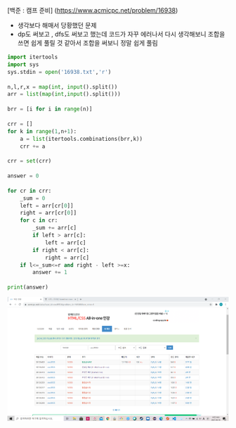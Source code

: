 [백준 : 캠프 준비] (https://www.acmicpc.net/problem/16938)



- 생각보다 해매서 당황했던 문제
- dp도 써보고 , dfs도 써보고 했는데 코드가 자꾸 에러나서 다시 생각해보니 조합을 쓰면 쉽게 풀릴 것 같아서 조합을 써보니 정말 쉽게 풀림



```python
import itertools
import sys
sys.stdin = open('16938.txt','r')

n,l,r,x = map(int, input().split())
arr = list(map(int,input().split()))

brr = [i for i in range(n)]

crr = []
for k in range(1,n+1):
    a = list(itertools.combinations(brr,k))
    crr += a

crr = set(crr)

answer = 0

for cr in crr:
    _sum = 0
    left = arr[cr[0]]
    right = arr[cr[0]]
    for c in cr:
        _sum += arr[c]
        if left > arr[c]:
            left = arr[c]
        if right < arr[c]:
            right = arr[c]
    if l<=_sum<=r and right - left >=x:
        answer += 1

print(answer)
```

![readme](readme.png)